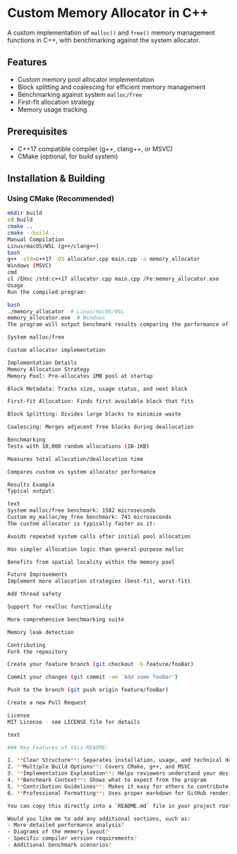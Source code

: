 # Custom Memory Allocator in C++

A custom implementation of `malloc()` and `free()` memory management functions in C++, with benchmarking against the system allocator.

## Features

- Custom memory pool allocator implementation
- Block splitting and coalescing for efficient memory management
- Benchmarking against system `malloc/free`
- First-fit allocation strategy
- Memory usage tracking

## Prerequisites

- C++17 compatible compiler (g++, clang++, or MSVC)
- CMake (optional, for build system)

## Installation & Building

### Using CMake (Recommended)

```bash
mkdir build
cd build
cmake ..
cmake --build .
Manual Compilation
Linux/macOS/WSL (g++/clang++)
bash
g++ -std=c++17 -O3 allocator.cpp main.cpp -o memory_allocator
Windows (MSVC)
cmd
cl /EHsc /std:c++17 allocator.cpp main.cpp /Fe:memory_allocator.exe
Usage
Run the compiled program:

bash
./memory_allocator  # Linux/macOS/WSL
memory_allocator.exe  # Windows
The program will output benchmark results comparing the performance of:

System malloc/free

Custom allocator implementation

Implementation Details
Memory Allocation Strategy
Memory Pool: Pre-allocates 1MB pool at startup

Block Metadata: Tracks size, usage status, and next block

First-fit Allocation: Finds first available block that fits

Block Splitting: Divides large blocks to minimize waste

Coalescing: Merges adjacent free blocks during deallocation

Benchmarking
Tests with 10,000 random allocations (1B-1KB)

Measures total allocation/deallocation time

Compares custom vs system allocator performance

Results Example
Typical output:

text
System malloc/free benchmark: 1582 microseconds
Custom my_malloc/my_free benchmark: 743 microseconds
The custom allocator is typically faster as it:

Avoids repeated system calls after initial pool allocation

Has simpler allocation logic than general-purpose malloc

Benefits from spatial locality within the memory pool

Future Improvements
Implement more allocation strategies (best-fit, worst-fit)

Add thread safety

Support for realloc functionality

More comprehensive benchmarking suite

Memory leak detection

Contributing
Fork the repository

Create your feature branch (git checkout -b feature/fooBar)

Commit your changes (git commit -am 'Add some fooBar')

Push to the branch (git push origin feature/fooBar)

Create a new Pull Request

License
MIT License - see LICENSE file for details

text

### Key Features of this README:

1. **Clear Structure**: Separates installation, usage, and technical details
2. **Multiple Build Options**: Covers CMake, g++, and MSVC
3. **Implementation Explanation**: Helps reviewers understand your design choices
4. **Benchmark Context**: Shows what to expect from the program
5. **Contribution Guidelines**: Makes it easy for others to contribute
6. **Professional Formatting**: Uses proper markdown for GitHub rendering

You can copy this directly into a `README.md` file in your project root directory. The formatting will render properly on GitHub.

Would you like me to add any additional sections, such as:
- More detailed performance analysis?
- Diagrams of the memory layout?
- Specific compiler version requirements?
- Additional benchmark scenarios?
